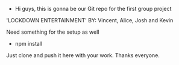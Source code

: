 * Hi guys, this is gonna be our Git repo for the first group project

'LOCKDOWN ENTERTAINMENT'
BY: Vincent, Alice, Josh and Kevin

Need something for the setup as well

* npm install

Just clone and push it here with your work. Thanks everyone.

